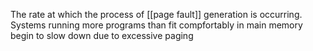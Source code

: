 The rate at which the process of [[page fault]] generation is occurring. Systems running more programs than fit compfortably in main memory begin to slow down due to excessive paging